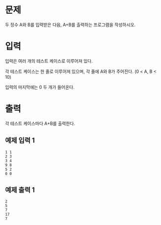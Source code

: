 문제
=================
두 정수 A와 B를 입력받은 다음, A+B를 출력하는 프로그램을 작성하시오.

입력
======================
입력은 여러 개의 테스트 케이스로 이루어져 있다.

각 테스트 케이스는 한 줄로 이루어져 있으며, 각 줄에 A와 B가 주어진다. (0 < A, B < 10)

입력의 마지막에는 0 두 개가 들어온다.

출력
==================
각 테스트 케이스마다 A+B를 출력한다.

예제 입력 1 
------------

```
1 1
2 3
3 4
9 8
5 2
0 0
```

예제 출력 1 
----------------

```
2
5
7
17
7
```
